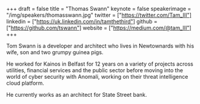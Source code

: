 +++
draft = false
title = "Thomas Swann"
keynote = false
speakerimage = "/img/speakers/thomasswann.jpg"
twitter = ["https://twitter.com/Tam_III"]
linkedin = ["https://uk.linkedin.com/in/tamthethird"]
github = ["https://github.com/tswann"]
website = ["https://medium.com/@tam_III"]
+++

Tom Swann is a developer and architect who lives in Newtownards with his wife, son and two grumpy guinea pigs.

He worked for Kainos in Belfast for 12 years on a variety of projects across utilities, financial services and the public sector before moving into the world of cyber security with Anomali, working on their threat intelligence cloud platform.

He currently works as an architect for State Street bank.